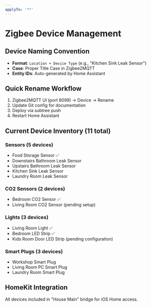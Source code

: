 ```yaml
---
applyTo: '**'
---
```


# Zigbee Device Management

## Device Naming Convention
- **Format**: `Location + Device Type` (e.g., "Kitchen Sink Leak Sensor")
- **Case**: Proper Title Case in Zigbee2MQTT
- **Entity IDs**: Auto-generated by Home Assistant

## Quick Rename Workflow
1. Zigbee2MQTT UI (port 8099) → Device → Rename
2. Update Git config for documentation
3. Deploy via subtree push
4. Restart Home Assistant

## Current Device Inventory (11 total)

### Sensors (5 devices)
- Food Storage Sensor ✅
- Downstairs Bathroom Leak Sensor
- Upstairs Bathroom Leak Sensor  
- Kitchen Sink Leak Sensor
- Laundry Room Leak Sensor

### CO2 Sensors (2 devices)
- Bedroom CO2 Sensor ✅
- Living Room CO2 Sensor (pending setup)

### Lights (3 devices)
- Living Room Light ✅
- Bedroom LED Strip ✅
- Kids Room Door LED Strip (pending configuration)

### Smart Plugs (3 devices)
- Workshop Smart Plug
- Living Room PC Smart Plug
- Laundry Room Smart Plug

## HomeKit Integration
All devices included in "House Main" bridge for iOS Home access.